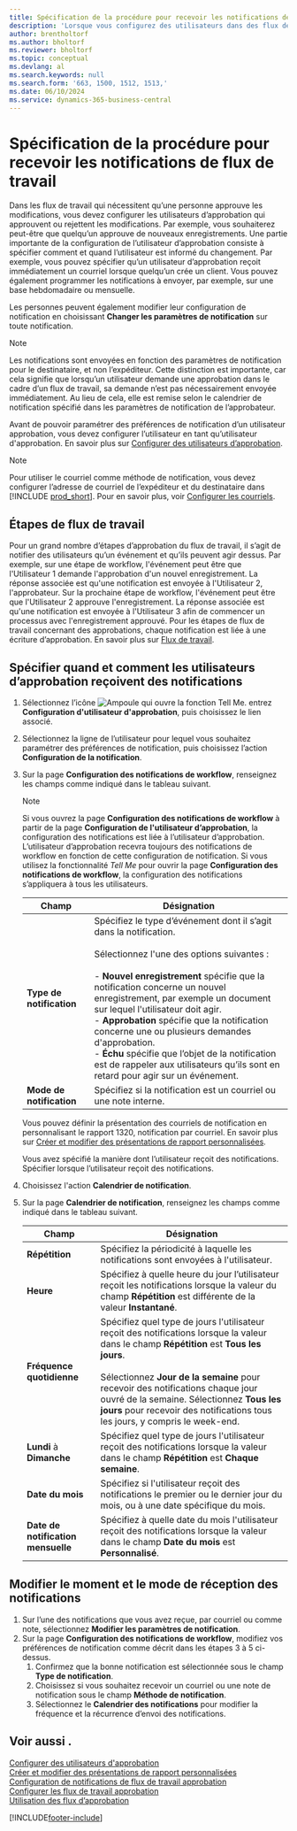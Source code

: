 ```yaml
---
title: Spécification de la procédure pour recevoir les notifications de flux de travail
description: 'Lorsque vous configurez des utilisateurs dans des flux de travails d’approbation, vous pouvez spécifier comment et quand chaque utilisateur d’approbation reçoit des notifications.'
author: brentholtorf
ms.author: bholtorf
ms.reviewer: bholtorf
ms.topic: conceptual
ms.devlang: al
ms.search.keywords: null
ms.search.form: '663, 1500, 1512, 1513,'
ms.date: 06/10/2024
ms.service: dynamics-365-business-central
---
```

# Spécification de la procédure pour recevoir les notifications de flux de travail

Dans les flux de travail qui nécessitent qu’une personne approuve les modifications, vous devez configurer les utilisateurs d’approbation qui approuvent ou rejettent les modifications. Par exemple, vous souhaiterez peut-être que quelqu’un approuve de nouveaux enregistrements. Une partie importante de la configuration de l’utilisateur d’approbation consiste à spécifier comment et quand l’utilisateur est informé du changement. Par exemple, vous pouvez spécifier qu’un utilisateur d’approbation reçoit immédiatement un courriel lorsque quelqu’un crée un client. Vous pouvez également programmer les notifications à envoyer, par exemple, sur une base hebdomadaire ou mensuelle.

Les personnes peuvent également modifier leur configuration de notification en choisissant **Changer les paramètres de notification** sur toute notification.  

> [!NOTE]
> Les notifications sont envoyées en fonction des paramètres de notification pour le destinataire, et non l’expéditeur. Cette distinction est importante, car cela signifie que lorsqu’un utilisateur demande une approbation dans le cadre d’un flux de travail, sa demande n’est pas nécessairement envoyée immédiatement. Au lieu de cela, elle est remise selon le calendrier de notification spécifié dans les paramètres de notification de l’approbateur.

Avant de pouvoir paramétrer des préférences de notification d’un utilisateur approbation, vous devez configurer l’utilisateur en tant qu’utilisateur d'approbation. En savoir plus sur [Configurer des utilisateurs d’approbation](across-how-to-set-up-approval-users.md).  

> [!NOTE]
> Pour utiliser le courriel comme méthode de notification, vous devez configurer l’adresse de courriel de l’expéditeur et du destinataire dans [!INCLUDE [prod_short](includes/prod_short.md)]. Pour en savoir plus, voir [Configurer les courriels](admin-how-setup-email.md).

## Étapes de flux de travail

Pour un grand nombre d’étapes d’approbation du flux de travail, il s’agit de notifier des utilisateurs qu’un événement et qu’ils peuvent agir dessus. Par exemple, sur une étape de workflow, l'événement peut être que l'Utilisateur 1 demande l'approbation d'un nouvel enregistrement. La réponse associée est qu'une notification est envoyée à l'Utilisateur 2, l'approbateur. Sur la prochaine étape de workflow, l'événement peut être que l'Utilisateur 2 approuve l'enregistrement. La réponse associée est qu'une notification est envoyée à l'Utilisateur 3 afin de commencer un processus avec l'enregistrement approuvé. Pour les étapes de flux de travail concernant des approbations, chaque notification est liée à une écriture d’approbation. En savoir plus sur [Flux de travail](across-workflow.md).  

## Spécifier quand et comment les utilisateurs d’approbation reçoivent des notifications  

1. Sélectionnez l’icône ![Ampoule qui ouvre la fonction Tell Me.](media/ui-search/search_small.png "Dites-moi ce que vous voulez faire") entrez **Configuration d'utilisateur d'approbation**, puis choisissez le lien associé.  
2. Sélectionnez la ligne de l’utilisateur pour lequel vous souhaitez paramétrer des préférences de notification, puis choisissez l’action **Configuration de la notification**.  
3. Sur la page **Configuration des notifications de workflow**, renseignez les champs comme indiqué dans le tableau suivant.  

   > [!NOTE]
   > Si vous ouvrez la page **Configuration des notifications de workflow** à partir de la page **Configuration de l'utilisateur d’approbation**, la configuration des notifications est liée à l’utilisateur d’approbation. L’utilisateur d’approbation recevra toujours des notifications de workflow en fonction de cette configuration de notification. Si vous utilisez la fonctionnalité *Tell Me* pour ouvrir la page **Configuration des notifications de workflow**, la configuration des notifications s’appliquera à tous les utilisateurs.

   |Champ|Désignation|
   |-----|-----------|
   |**Type de notification**|Spécifiez le type d’événement dont il s’agit dans la notification.<br /><br /> Sélectionnez l'une des options suivantes :<br /><br /> -   **Nouvel enregistrement** spécifie que la notification concerne un nouvel enregistrement, par exemple un document sur lequel l'utilisateur doit agir.<br />-   **Approbation** spécifie que la notification concerne une ou plusieurs demandes d'approbation.<br />-   **Échu** spécifie que l’objet de la notification est de rappeler aux utilisateurs qu’ils sont en retard pour agir sur un événement.|
   |**Mode de notification**|Spécifiez si la notification est un courriel ou une note interne.|

   Vous pouvez définir la présentation des courriels de notification en personnalisant le rapport 1320, notification par courriel. En savoir plus sur [Créer et modifier des présentations de rapport personnalisées](ui-how-create-custom-report-layout.md).

   Vous avez spécifié la manière dont l’utilisateur reçoit des notifications. Spécifier lorsque l’utilisateur reçoit des notifications.  
4. Choisissez l'action **Calendrier de notification**.  
5. Sur la page **Calendrier de notification**, renseignez les champs comme indiqué dans le tableau suivant.  

   |Champ|Désignation|
   |-----|-----------|
   |**Répétition**|Spécifiez la périodicité à laquelle les notifications sont envoyées à l'utilisateur.|
   |**Heure**|Spécifiez à quelle heure du jour l’utilisateur reçoit les notifications lorsque la valeur du champ **Répétition** est différente de la valeur **Instantané**.|
   |**Fréquence quotidienne**|Spécifiez quel type de jours l'utilisateur reçoit des notifications lorsque la valeur dans le champ **Répétition** est **Tous les jours**.<br /><br /> Sélectionnez **Jour de la semaine** pour recevoir des notifications chaque jour ouvré de la semaine. Sélectionnez **Tous les jours** pour recevoir des notifications tous les jours, y compris le week-end.|
   |**Lundi** à **Dimanche**|Spécifiez quel type de jours l'utilisateur reçoit des notifications lorsque la valeur dans le champ **Répétition** est **Chaque semaine**.|
   |**Date du mois**|Spécifiez si l'utilisateur reçoit des notifications le premier ou le dernier jour du mois, ou à une date spécifique du mois.|
   |**Date de notification mensuelle**|Spécifiez à quelle date du mois l'utilisateur reçoit des notifications lorsque la valeur dans le champ **Date du mois** est **Personnalisé**.|

## Modifier le moment et le mode de réception des notifications

1. Sur l’une des notifications que vous avez reçue, par courriel ou comme note, sélectionnez **Modifier les paramètres de notification**.  
2. Sur la page **Configuration des notifications de workflow**, modifiez vos préférences de notification comme décrit dans les étapes 3 à 5 ci-dessus.
   1. Confirmez que la bonne notification est sélectionnée sous le champ **Type de notification**.
   2. Choisissez si vous souhaitez recevoir un courriel ou une note de notification sous le champ **Méthode de notification**.
   3. Sélectionnez le **Calendrier des notifications** pour modifier la fréquence et la récurrence d’envoi des notifications.

## Voir aussi .

[Configurer des utilisateurs d'approbation](across-how-to-set-up-approval-users.md)  
[Créer et modifier des présentations de rapport personnalisées](ui-how-create-custom-report-layout.md)  
[Configuration de notifications de flux de travail approbation](across-setting-up-workflow-notifications.md)  
[Configurer les flux de travail approbation](across-set-up-workflows.md)  
[Utilisation des flux d’approbation](across-use-workflows.md)

[!INCLUDE[footer-include](includes/footer-banner.md)]
